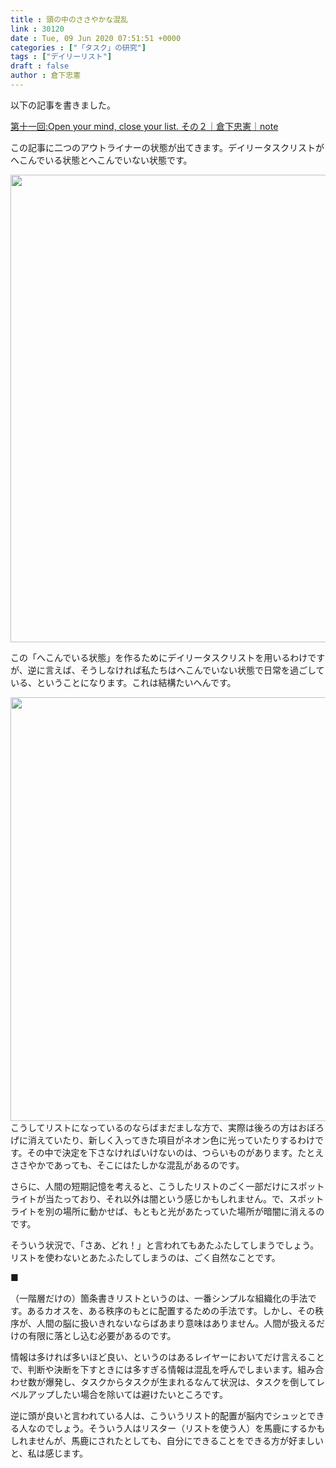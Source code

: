 ```yaml
---
title : 頭の中のささやかな混乱
link : 30120
date : Tue, 09 Jun 2020 07:51:51 +0000
categories : ["「タスク」の研究"]
tags : ["デイリーリスト"]
draft : false
author : 倉下忠憲
---
```


以下の記事を書きました。

<a href="https://note.com/rashita/n/n6cadf18da26a">第十一回:Open your mind, close your list. その２｜倉下忠憲｜note</a>

この記事に二つのアウトライナーの状態が出てきます。デイリータスクリストがへこんでいる状態とへこんでいない状態です。

<a href="https://rashita.net/blog/?attachment_id=30122" rel="attachment wp-att-30122"><img src="https://rashita.net/blog/wp-content/uploads/2020/06/screenshot-1-700x748.png" alt="" width="700" height="748" class="alignnone size-large wp-image-30122" /></a>

この「へこんでいる状態」を作るためにデイリータスクリストを用いるわけですが、逆に言えば、そうしなければ私たちはへこんでいない状態で日常を過ごしている、ということになります。これは結構たいへんです。

<a href="https://rashita.net/blog/?attachment_id=30123" rel="attachment wp-att-30123"><img src="https://rashita.net/blog/wp-content/uploads/2020/06/screenshot-2-700x678.png" alt="" width="700" height="678" class="alignnone size-large wp-image-30123" /></a>
こうしてリストになっているのならばまだましな方で、実際は後ろの方はおぼろげに消えていたり、新しく入ってきた項目がネオン色に光っていたりするわけです。その中で決定を下さなければいけないのは、つらいものがあります。たとえささやかであっても、そこにはたしかな混乱があるのです。

さらに、人間の短期記憶を考えると、こうしたリストのごく一部だけにスポットライトが当たっており、それ以外は闇という感じかもしれません。で、スポットライトを別の場所に動かせば、もともと光があたっていた場所が暗闇に消えるのです。

そういう状況で、「さあ、どれ！」と言われてもあたふたしてしまうでしょう。リストを使わないとあたふたしてしまうのは、ごく自然なことです。

■

（一階層だけの）箇条書きリストというのは、一番シンプルな組織化の手法です。あるカオスを、ある秩序のもとに配置するための手法です。しかし、その秩序が、人間の脳に扱いきれないならばあまり意味はありません。人間が扱えるだけの有限に落とし込む必要があるのです。

情報は多ければ多いほど良い、というのはあるレイヤーにおいてだけ言えることで、判断や決断を下すときには多すぎる情報は混乱を呼んでしまいます。組み合わせ数が爆発し、タスクからタスクが生まれるなんて状況は、タスクを倒してレベルアップしたい場合を除いては避けたいところです。

逆に頭が良いと言われている人は、こういうリスト的配置が脳内でシュッとできる人なのでしょう。そういう人はリスター（リストを使う人）を馬鹿にするかもしれませんが、馬鹿にされたとしても、自分にできることをできる方が好ましいと、私は感じます。

<p style="text-align: center;"><a href="http://www.amazon.co.jp/exec/obidos/ASIN/4065151562/rashita1000-22/ref=nosim/target="_blank" rel="noopener" name="amazletlink"><img class="aligncenter" style="border: none;" src="https://images-na.ssl-images-amazon.com/images/I/31yz41bTULL._SX302_BO1,204,203,200_._SY346_.jpg" alt="" /></a></p>